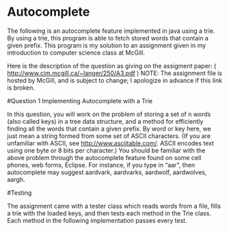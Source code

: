 # Autocomplete

The following is an autocomplete feature implemented in java using a trie. By using a trie, this program is able to fetch stored words that contain a given prefix. This program is my solution to an assignment given in my introduction to computer science class at McGill.

Here is the description of the question as giving on the assigment paper: ( http://www.cim.mcgill.ca/~langer/250/A3.pdf ) NOTE: The assignment file is hosted by McGill, and is subject to change; I apologize in advance if this link is broken.

#Question 1 Implementing Autocomplete with a Trie 

In this question, you will work on the problem of storing a set of n words (also called keys) in a
tree data structure, and a method for efficiently finding all the words that contain a given prefix.
By word or key here, we just mean a string formed from some set of ASCII characters. (If you
are unfamiliar with ASCII, see http://www.asciitable.com/. ASCII encodes text using one byte
or 8 bits per character.)
You should be familiar with the above problem through the autocomplete feature found on some
cell phones, web forms, Eclipse. For instance, if you type in “aar", then autocomplete may
suggest aardvark, aardvarks, aardwolf, aardwolves, aargh.



#Testing

The assignment came with a tester class which reads words from a file, fills a trie with the loaded keys, and then tests each method in the Trie class. Each method in the following implementation passes every test.
